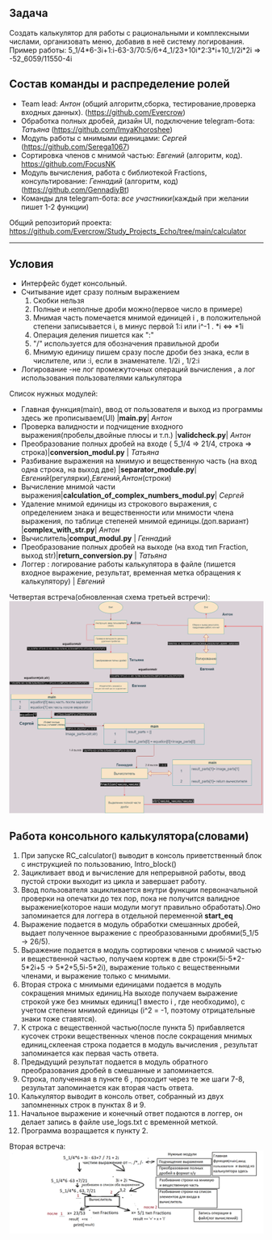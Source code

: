 ## Задача
Создать калькулятор для работы с рациональными и комплексными числами, организовать меню, добавив в неё систему логирования.
Пример работы:  5_1/4\*6-3i+1:i-63-3/70:5/6+4_1/23+10i\*2:3\*i+10_1/2i\*2i
 => -52_6059/11550-4i

## Состав команды и распределение ролей
- Team lead: *Антон* (общий алгоритм,сборка, тестирование,проверка входных данных). (https://github.com/Evercrow)
- Обработка полных дробей, дизайн UI, подключение telegram-бота: *Татьяна*  (https://github.com/ImyaKhoroshee)
- Модуль работы с мнимыми единицами:  *Сергей*  (https://github.com/Serega1067)
- Cортировка членов с мнимой частью: *Евгений*  (алгоритм, код). https://github.com/FocusNK
- Модуль вычисления, работа с библиотекой Fractions, консультирование: *Геннадий*  (алгоритм, код) (https://github.com/GennadiyBt)
- Команды для telegram-бота: *все участники*(каждый при желании пишет 1-2 функции)


Общий репозиторий проекта: https://github.com/Evercrow/Study_Projects_Echo/tree/main/calculator



***
## Условия
- Интерфейс будет консольный.
- Считывание идет сразу полным выражением  
    1. Скобки нельзя
    2. Полные и неполные дроби можно(первое число в примере)
    3. Мнимая часть помечается мнимой единицей i , в положительной степени записывается i, в минус первой 1:i или i^-1 . *i <=> \*1i
    4. Операция деления пишется как ":"
    5. "/" используется для обозначения правильной дроби
    6. Мнимую единицу пишем сразу после дроби без знака, если в числителе, или :i, если в знаменателе. 1/2i , 1/2:i
- Логирование -не лог промежуточных операций вычисления , а лог использования пользователями калькулятора


Список нужных модулей:
- Главная функция(main), ввод от пользователя и выход из программы здесь же прописываем(UI) |**main.py**| *Антон*
- Проверка валидности и подчищение входного выражения(пробелы,двойные плюсы и т.п.) |**validcheck.py**| *Антон*
- Преобразование полных дробей на входе  ( 5_1/4 => 21/4, строка => строка)|**conversion_modul.py** | *Татьяна*
- Разбивание выражения на мнимую и вещественную часть (на вход одна строка, на выход две) |**separator_module.py**| *Евгений*(регулярки),*Евгений,Антон*(строки)
- Вычисление мнимой части выражения|**calculation_of_complex_numbers_modul.py**| *Сергей*
- Удаление мнимой единицы из строкового выражения, с определением знака и вещественности или мнимости члена выражения, по таблице степеней мнимой единицы.(доп.вариант) |**complex_with_str.py**| *Антон* 
- Вычислитель|**comput_modul.py** | *Геннадий*
- Преобразование полных дробей на выходе (на вход тип Fraction, выход str)|**return_conversion.py** | *Татьяна*
- Логгер : логирование работы калькулятора в файле (пишется входное выражение, результат, временная метка обращения к калькулятору) | *Евгений*
 

Четвертая встреча(обновленная схема третьей встречи):
![По результатам воскресенья](Meeting3.png)
## Работа консольного калькулятора(словами)
   1. При запуске RC_calculator() выводит в консоль приветственный блок с инструкцией по пользованию, Intro_block()
   2. Зацикливает ввод и вычисление для непрерывной работы, ввод пустой строки выходит из цикла и завершает работу.
   3. Ввод пользователя зацикливается внутри функции первоначальной проверки на опечатки до тех пор, пока не получится валидное выражение(которое наши модули могут правильно обработать).Оно запоминается для логгера в отдельной переменной **start_eq**
   4. Выражение подается в модуль обработки смешанных дробей, выдает полученное выражение с преобразованными дробями(5_1/5 -> 26/5).
   5. Выражение подается в модуль сортировки членов с мнимой частью и вещественной частью, получаем кортеж в две строки(5i-5\*2-5\*2i+5 -> 5\*2+5,5i-5\*2i), выражение только с вещественными членами, и выражение только с мнимыми. 
   6. Вторая строка с мнимыми единицами подается в модуль сокращения мнимых единиц.На выходе получаем выражение строкой уже без мнимых единиц(1 вместо i , где необходимо), с учетом степени мнимой единицы (i^2 = -1, поэтому отрицательные знаки тоже ставятся). 
   7. К строка  с вещественной частью(после пункта 5) прибавляется кусочек строки вещественных членов после сокращения мнимых единиц,склееная строка подается в модуль вычисления , результат запоминается как первая часть ответа. 
   8. Предыдущий результат подается в модуль обратного преобразования дробей в смешанные и запоминается. 
   9. Строка, полученная в пункте 6 , проходит через те же шаги 7-8, результат запоминается как вторая часть ответа.
   10. Калькулятор выводит в консоль ответ, собранный из двух запомненных строк в пунктах 8 и 9.
   11. Начальное выражение и конечный ответ подаются в логгер, он делает запись в файле use_logs.txt с временной меткой.
   12. Программа возращается к пункту 2.

Вторая встреча:
![По результатам субботы](calc_meet2.png)



 

 
